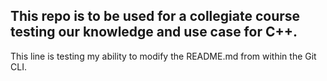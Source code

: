 ## This repo is to be used for a collegiate course testing our knowledge and use case for C++.

This line is testing my ability to modify the README.md from within the Git CLI.
